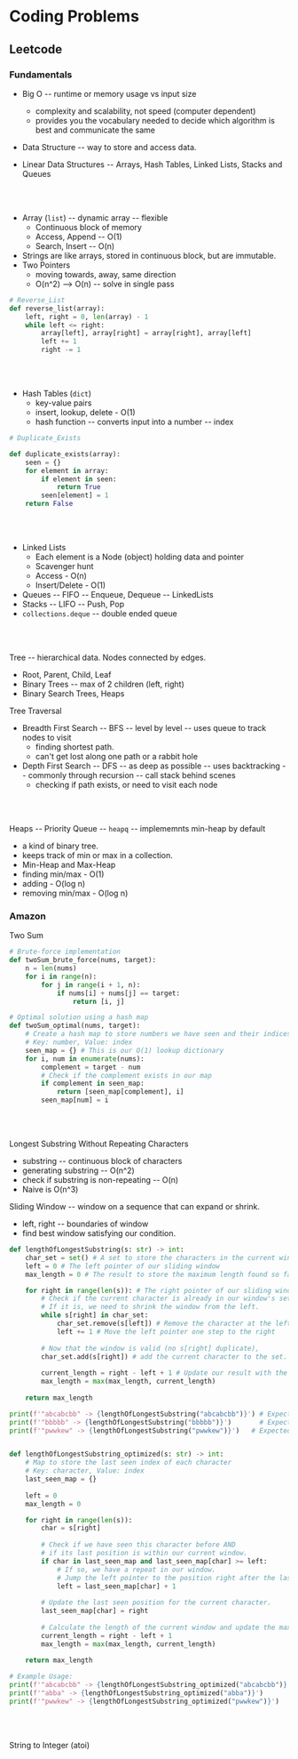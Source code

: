 # Coding Problems

## Leetcode 

### Fundamentals

- Big O -- runtime or memory usage vs input size
  - complexity and scalability, not speed (computer dependent)
  - provides you the vocabulary needed to decide which algorithm is best and communicate the same
- Data Structure -- way to store and access data.

- Linear Data Structures -- Arrays, Hash Tables, Linked Lists, Stacks and Queues

<br/><br/>

- Array (`list`) -- dynamic array -- flexible
  - Continuous block of memory 
  - Access, Append -- O(1)
  - Search, Insert -- O(n)
- Strings are like arrays, stored in continuous block, but are immutable. 
- Two Pointers
  - moving towards, away, same direction
  - O(n^2) --> O(n) -- solve in single pass

```py
# Reverse_List
def reverse_list(array):
    left, right = 0, len(array) - 1
    while left <= right:
        array[left], array[right] = array[right], array[left]
        left += 1
        right -= 1
```


<br/><br/>

- Hash Tables (`dict`)
  - key-value pairs
  - insert, lookup, delete - O(1)
  - hash function -- converts input into a number -- index

```py
# Duplicate_Exists

def duplicate_exists(array):
    seen = {}
    for element in array:
        if element in seen:
            return True
        seen[element] = 1
    return False
```


<br/><br/>

- Linked Lists
  - Each element is a Node (object) holding data and pointer
  - Scavenger hunt
  - Access - O(n)
  - Insert/Delete - O(1)
- Queues -- FIFO -- Enqueue, Dequeue -- LinkedLists
- Stacks -- LIFO -- Push, Pop
- `collections.deque` -- double ended queue


<br/><br/>

Tree -- hierarchical data. Nodes connected by edges. 
- Root, Parent, Child, Leaf
- Binary Trees -- max of 2 children (left, right)
- Binary Search Trees, Heaps

Tree Traversal
- Breadth First Search -- BFS -- level by level -- uses queue to track nodes to visit
  - finding shortest path. 
  - can't get lost along one path or a rabbit hole
- Depth First Search -- DFS -- as deep as possible -- uses backtracking -- commonly through recursion -- call stack behind scenes
  - checking if path exists, or need to visit each node


<br/><br/>

Heaps -- Priority Queue -- `heapq` -- implememnts min-heap by default
- a kind of binary tree.
- keeps track of min or max in a collection. 
- Min-Heap and Max-Heap
- finding min/max - O(1)
- adding - O(log n)
- removing min/max - O(log n)

### Amazon

Two Sum 

```py
# Brute-force implementation
def twoSum_brute_force(nums, target):
    n = len(nums)
    for i in range(n):
        for j in range(i + 1, n):
            if nums[i] + nums[j] == target:
                return [i, j]

# Optimal solution using a hash map
def twoSum_optimal(nums, target):
    # Create a hash map to store numbers we have seen and their indices
    # Key: number, Value: index
    seen_map = {} # This is our O(1) lookup dictionary
    for i, num in enumerate(nums):
        complement = target - num
        # Check if the complement exists in our map
        if complement in seen_map:
            return [seen_map[complement], i]        
        seen_map[num] = i
```


<br/><br/>

Longest Substring Without Repeating Characters
- substring -- continuous block of characters
- generating substring -- O(n^2)
- check if substring is non-repeating -- O(n)
- Naive is O(n^3)

Sliding Window -- window on a sequence that can expand or shrink. 
- left, right -- boundaries of window
- find best window satisfying our condition. 


```py
def lengthOfLongestSubstring(s: str) -> int:
    char_set = set() # A set to store the characters in the current window
    left = 0 # The left pointer of our sliding window
    max_length = 0 # The result to store the maximum length found so far

    for right in range(len(s)): # The right pointer of our sliding window, which iterates through the string
        # Check if the current character is already in our window's set.
        # If it is, we need to shrink the window from the left.
        while s[right] in char_set:
            char_set.remove(s[left]) # Remove the character at the left pointer from the set
            left += 1 # Move the left pointer one step to the right        
        
        # Now that the window is valid (no s[right] duplicate),
        char_set.add(s[right]) # add the current character to the set.
        
        current_length = right - left + 1 # Update our result with the length of the current valid window
        max_length = max(max_length, current_length)
        
    return max_length

print(f'"abcabcbb" -> {lengthOfLongestSubstring("abcabcbb")}') # Expected: 3
print(f'"bbbbb" -> {lengthOfLongestSubstring("bbbbb")}')       # Expected: 1
print(f'"pwwkew" -> {lengthOfLongestSubstring("pwwkew")}')   # Expected: 3


def lengthOfLongestSubstring_optimized(s: str) -> int:
    # Map to store the last seen index of each character
    # Key: character, Value: index
    last_seen_map = {}
    
    left = 0
    max_length = 0

    for right in range(len(s)):
        char = s[right]
        
        # Check if we have seen this character before AND
        # if its last position is within our current window.
        if char in last_seen_map and last_seen_map[char] >= left:
            # If so, we have a repeat in our window.
            # Jump the left pointer to the position right after the last occurrence.
            left = last_seen_map[char] + 1
            
        # Update the last seen position for the current character.
        last_seen_map[char] = right
        
        # Calculate the length of the current window and update the max.
        current_length = right - left + 1
        max_length = max(max_length, current_length)
        
    return max_length

# Example Usage:
print(f'"abcabcbb" -> {lengthOfLongestSubstring_optimized("abcabcbb")}') # Expected: 3
print(f'"abba" -> {lengthOfLongestSubstring_optimized("abba")}')       # Expected: 2
print(f'"pwwkew" -> {lengthOfLongestSubstring_optimized("pwwkew")}')   # Expected: 3
```

<br/><br/>

String to Integer (atoi)

```py

```